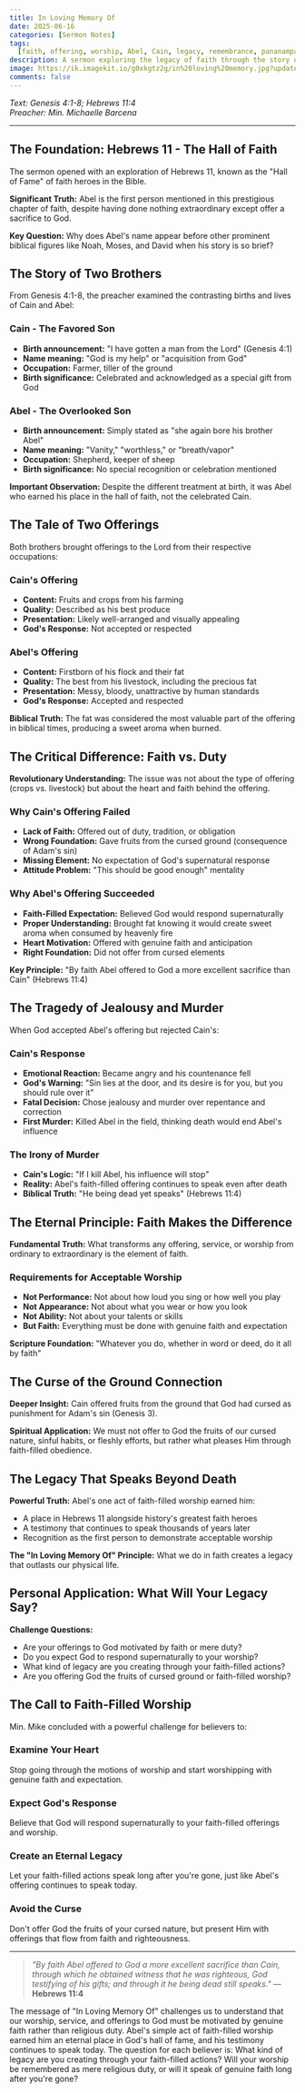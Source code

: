 ```yaml
---
title: In Loving Memory Of
date: 2025-06-16
categories: [Sermon Notes]
tags:
  [faith, offering, worship, Abel, Cain, legacy, remembrance, pananampalataya]
description: A sermon exploring the legacy of faith through the story of Abel and Cain, emphasizing the importance of faith-filled worship and offerings to God.
image: https://ik.imagekit.io/g0xkgtz2g/in%20loving%20memory.jpg?updatedAt=1760499107695
comments: false
---
```


_Text: Genesis 4:1-8; Hebrews 11:4_  
_Preacher: Min. Michaelle Barcena_

---

## The Foundation: Hebrews 11 - The Hall of Faith

The sermon opened with an exploration of Hebrews 11, known as the "Hall of Fame" of faith heroes in the Bible.

**Significant Truth:** Abel is the first person mentioned in this prestigious chapter of faith, despite having done nothing extraordinary except offer a sacrifice to God.

**Key Question:** Why does Abel's name appear before other prominent biblical figures like Noah, Moses, and David when his story is so brief?

## The Story of Two Brothers

From Genesis 4:1-8, the preacher examined the contrasting births and lives of Cain and Abel:

### Cain - The Favored Son

- **Birth announcement:** "I have gotten a man from the Lord" (Genesis 4:1)
- **Name meaning:** "God is my help" or "acquisition from God"
- **Occupation:** Farmer, tiller of the ground
- **Birth significance:** Celebrated and acknowledged as a special gift from God

### Abel - The Overlooked Son

- **Birth announcement:** Simply stated as "she again bore his brother Abel"
- **Name meaning:** "Vanity," "worthless," or "breath/vapor"
- **Occupation:** Shepherd, keeper of sheep
- **Birth significance:** No special recognition or celebration mentioned

**Important Observation:** Despite the different treatment at birth, it was Abel who earned his place in the hall of faith, not the celebrated Cain.

## The Tale of Two Offerings

Both brothers brought offerings to the Lord from their respective occupations:

### Cain's Offering

- **Content:** Fruits and crops from his farming
- **Quality:** Described as his best produce
- **Presentation:** Likely well-arranged and visually appealing
- **God's Response:** Not accepted or respected

### Abel's Offering

- **Content:** Firstborn of his flock and their fat
- **Quality:** The best from his livestock, including the precious fat
- **Presentation:** Messy, bloody, unattractive by human standards
- **God's Response:** Accepted and respected

**Biblical Truth:** The fat was considered the most valuable part of the offering in biblical times, producing a sweet aroma when burned.

## The Critical Difference: Faith vs. Duty

**Revolutionary Understanding:** The issue was not about the type of offering (crops vs. livestock) but about the heart and faith behind the offering.

### Why Cain's Offering Failed

- **Lack of Faith:** Offered out of duty, tradition, or obligation
- **Wrong Foundation:** Gave fruits from the cursed ground (consequence of Adam's sin)
- **Missing Element:** No expectation of God's supernatural response
- **Attitude Problem:** "This should be good enough" mentality

### Why Abel's Offering Succeeded

- **Faith-Filled Expectation:** Believed God would respond supernaturally
- **Proper Understanding:** Brought fat knowing it would create sweet aroma when consumed by heavenly fire
- **Heart Motivation:** Offered with genuine faith and anticipation
- **Right Foundation:** Did not offer from cursed elements

**Key Principle:** "By faith Abel offered to God a more excellent sacrifice than Cain" (Hebrews 11:4)

## The Tragedy of Jealousy and Murder

When God accepted Abel's offering but rejected Cain's:

### Cain's Response

- **Emotional Reaction:** Became angry and his countenance fell
- **God's Warning:** "Sin lies at the door, and its desire is for you, but you should rule over it"
- **Fatal Decision:** Chose jealousy and murder over repentance and correction
- **First Murder:** Killed Abel in the field, thinking death would end Abel's influence

### The Irony of Murder

- **Cain's Logic:** "If I kill Abel, his influence will stop"
- **Reality:** Abel's faith-filled offering continues to speak even after death
- **Biblical Truth:** "He being dead yet speaks" (Hebrews 11:4)

## The Eternal Principle: Faith Makes the Difference

**Fundamental Truth:** What transforms any offering, service, or worship from ordinary to extraordinary is the element of faith.

### Requirements for Acceptable Worship

- **Not Performance:** Not about how loud you sing or how well you play
- **Not Appearance:** Not about what you wear or how you look
- **Not Ability:** Not about your talents or skills
- **But Faith:** Everything must be done with genuine faith and expectation

**Scripture Foundation:** "Whatever you do, whether in word or deed, do it all by faith"

## The Curse of the Ground Connection

**Deeper Insight:** Cain offered fruits from the ground that God had cursed as punishment for Adam's sin (Genesis 3).

**Spiritual Application:** We must not offer to God the fruits of our cursed nature, sinful habits, or fleshly efforts, but rather what pleases Him through faith-filled obedience.

## The Legacy That Speaks Beyond Death

**Powerful Truth:** Abel's one act of faith-filled worship earned him:

- A place in Hebrews 11 alongside history's greatest faith heroes
- A testimony that continues to speak thousands of years later
- Recognition as the first person to demonstrate acceptable worship

**The "In Loving Memory Of" Principle:** What we do in faith creates a legacy that outlasts our physical life.

## Personal Application: What Will Your Legacy Say?

**Challenge Questions:**

- Are your offerings to God motivated by faith or mere duty?
- Do you expect God to respond supernaturally to your worship?
- What kind of legacy are you creating through your faith-filled actions?
- Are you offering God the fruits of cursed ground or faith-filled worship?

## The Call to Faith-Filled Worship

Min. Mike concluded with a powerful challenge for believers to:

### Examine Your Heart

Stop going through the motions of worship and start worshipping with genuine faith and expectation.

### Expect God's Response

Believe that God will respond supernaturally to your faith-filled offerings and worship.

### Create an Eternal Legacy

Let your faith-filled actions speak long after you're gone, just like Abel's offering continues to speak today.

### Avoid the Curse

Don't offer God the fruits of your cursed nature, but present Him with offerings that flow from faith and righteousness.

---

> _"By faith Abel offered to God a more excellent sacrifice than Cain, through which he obtained witness that he was righteous, God testifying of his gifts; and through it he being dead still speaks."_ — **Hebrews 11:4**

The message of "In Loving Memory Of" challenges us to understand that our worship, service, and offerings to God must be motivated by genuine faith rather than religious duty. Abel's simple act of faith-filled worship earned him an eternal place in God's hall of fame, and his testimony continues to speak today. The question for each believer is: What kind of legacy are you creating through your faith-filled actions? Will your worship be remembered as mere religious duty, or will it speak of genuine faith long after you're gone?
